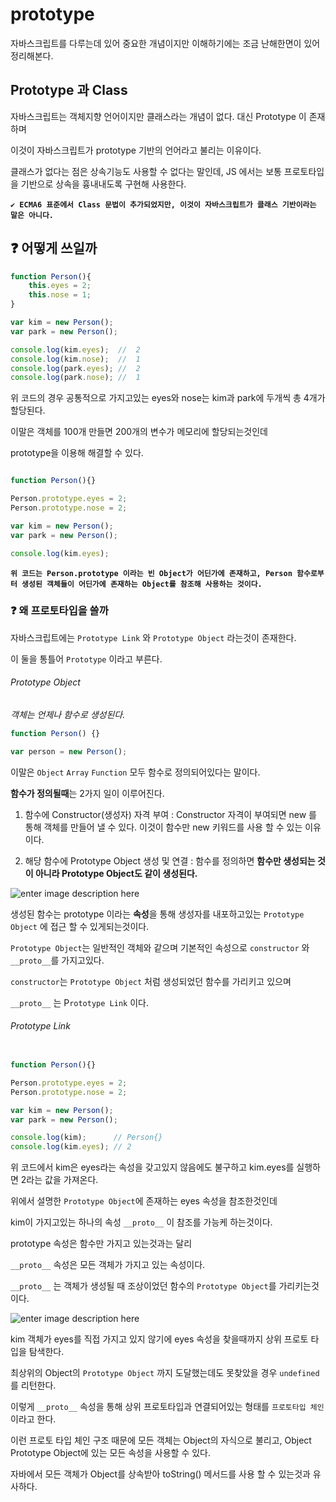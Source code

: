 # prototype

자바스크립트를 다루는데 있어 중요한 개념이지만 이해하기에는 조금 난해한면이 있어 정리해본다.

## Prototype 과 Class

자바스크립트는 객체지향 언어이지만 클래스라는 개념이 없다. 대신 Prototype 이 존재하며

이것이 자바스크립트가 prototype 기반의 언어라고 불리는 이유이다.

클래스가 없다는 점은 상속기능도 사용할 수 없다는 말인데, JS 에서는 보통 프로토타입을 기반으로 상속을 흉내내도록 구현해 사용한다.

**`✔️ ECMA6 표준에서 Class 문법이 추가되었지만, 이것이 자바스크립트가 클래스 기반이라는 말은 아니다.`**

## ❓ 어떻게 쓰일까

```js
function Person(){
    this.eyes = 2;
    this.nose = 1;
}

var kim = new Person();
var park = new Person();

console.log(kim.eyes);  //  2
console.log(kim.nose);  //  1
console.log(park.eyes); //  2
console.log(park.nose); //  1
```

위 코드의 경우 공통적으로 가지고있는 eyes와 nose는 kim과 park에 두개씩 총 4개가 할당된다.

이말은 객체를 100개 만들면 200개의 변수가 메모리에 할당되는것인데

prototype을 이용해 해결할 수 있다.

```js

function Person(){}

Person.prototype.eyes = 2;
Person.prototype.nose = 2;

var kim = new Person();
var park = new Person();

console.log(kim.eyes);
```

**`위 코드는 Person.prototype 이라는 빈 Object가 어딘가에 존재하고, Person 함수로부터 생성된 객체들이 어딘가에 존재하는 Object를 참조해 사용하는 것이다.`**


### ❓ 왜 프로토타입을 쓸까

자바스크립트에는 `Prototype Link` 와 `Prototype Object` 라는것이 존재한다.

이 둘을 통틀어 `Prototype` 이라고 부른다.

###### Prototype Object

_객체는 언제나 함수로 생성된다._

```js
function Person() {}

var person = new Person();
```

이말은 `Object` `Array` `Function` 모두 함수로 정의되어있다는 말이다.

**함수가 정의될때**는 2가지 일이 이루어진다.

1. 함수에 Constructor(생성자) 자격 부여 
    : Constructor 자격이 부여되면 new 를 통해 객체를 만들어 낼 수 있다. 이것이 함수만 new 키워드를 사용 할 수 있는 이유이다.

2. 해당 함수에 Prototype Object 생성 및 연결
    : 함수를 정의하면 **함수만 생성되는 것이 아니라 Prototype Object도 같이 생성된다.**

![enter image description here](https://miro.medium.com/max/700/1*PZe_YnLftVZwT1dNs1Iu0A.png)

생성된 함수는 prototype 이라는 **속성**을 통해 생성자를 내포하고있는 `Prototype Object` 에 접근 할 수 있게되는것이다.

`Prototype Object`는 일반적인 객체와 같으며 기본적인 속성으로 `constructor` 와 `__proto__`를 가지고있다.

`constructor`는 `Prototype Object` 처럼 생성되었던 함수를 가리키고 있으며

`__proto__` 는 P`rototype Link` 이다.


###### Prototype Link

```js

function Person(){}

Person.prototype.eyes = 2;
Person.prototype.nose = 2;

var kim = new Person();
var park = new Person();

console.log(kim);      // Person{}
console.log(kim.eyes); // 2
```

위 코드에서 kim은 eyes라는 속성을 갖고있지 않음에도 불구하고 kim.eyes를 실행하면 2라는 값을 가져온다.

위에서 설명한 `Prototype Object`에 존재하는 eyes 속성을 참조한것인데

kim이 가지고있는 하나의 속성 `__proto__` 이 참조를 가능케 하는것이다.

prototype 속성은 함수만 가지고 있는것과는 달리

`__proto__` 속성은 모든 객체가 가지고 있는 속성이다.

`__proto__` 는 객체가 생성될 때 조상이었던 함수의 `Prototype Object`를 가리키는것이다.

![enter image description here](https://miro.medium.com/max/700/1*jMTxqTYDZGhykJQoimmb0A.png)

kim 객체가 eyes를 직접 가지고 있지 않기에 eyes 속성을 찾을때까지 상위 프로토 타입을 탐색한다.

최상위의 Object의 `Prototype Object` 까지 도달했는데도 못찾았을 경우 `undefined`를 리턴한다.

이렇게 `__proto__` 속성을 통해 상위 프로토타입과 연결되어있는 형태를 `프로토타입 체인` 이라고 한다.

이런 프로토 타입 체인 구조 때문에 모든 객체는 Object의 자식으로 불리고, Object Prototype Object에 있는 모든 속성을 사용할 수 있다.

자바에서 모든 객체가 Object를 상속받아 toString() 메서드를 사용 할 수 있는것과 유사하다.
